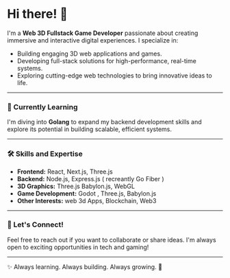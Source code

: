 # Hi there! 👋

I'm a **Web 3D Fullstack Game Developer** passionate about creating immersive and interactive digital experiences. I specialize in:

- Building engaging 3D web applications and games.
- Developing full-stack solutions for high-performance, real-time systems.
- Exploring cutting-edge web technologies to bring innovative ideas to life.

---

### 🔭 Currently Learning
I'm diving into **Golang** to expand my backend development skills and explore its potential in building scalable, efficient systems.

---

### 🛠️ Skills and Expertise
- **Frontend:** React, Next.js, Three.js
- **Backend:** Node.js, Express.js ( recreantly Go Fiber  )
- **3D Graphics:** Three.js Babylon.js, WebGL
- **Game Development:** Godot , Three.js, Babylon.js
- **Other Interests:** web 3d Apps, Blockchain, Web3
---

### 💬 Let's Connect!
Feel free to reach out if you want to collaborate or share ideas. I'm always open to exciting opportunities in tech and gaming!

---
✨ Always learning. Always building. Always growing. 🚀
